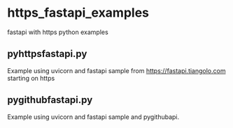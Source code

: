 # https_fastapi_examples

fastapi with https python examples

## pyhttpsfastapi.py

Example using uvicorn and fastapi sample from https://fastapi.tiangolo.com starting on https

## pygithubfastapi.py

Example using uvicorn and fastapi sample and pygithubapi.
